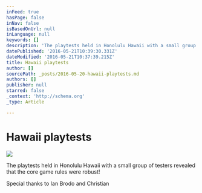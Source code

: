 ```yaml
---
inFeed: true
hasPage: false
inNav: false
isBasedOnUrl: null
inLanguage: null
keywords: []
description: 'The playtests held in Honolulu Hawaii with a small group of testers revealed that the core game rules were robust!'
datePublished: '2016-05-21T10:39:30.331Z'
dateModified: '2016-05-21T10:37:39.215Z'
title: Hawaii playtests
author: []
sourcePath: _posts/2016-05-20-hawaii-playtests.md
authors: []
publisher: null
starred: false
_context: 'http://schema.org'
_type: Article

---
```

# Hawaii playtests
![](https://the-grid-user-content.s3-us-west-2.amazonaws.com/5c9a382b-ef82-434c-b7ac-674ae4b772ef.jpg)

The playtests held in Honolulu Hawaii with a small group of testers revealed that the core game rules were robust!

Special thanks to Ian Brodo and Christian
